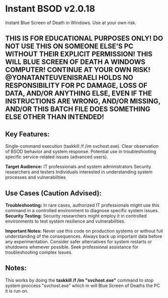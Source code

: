 # Instant BSOD v2.0.18
Instant Blue Screen of Death in Windows. Use at your own risk.

## THIS IS FOR EDUCATIONAL PURPOSES ONLY! DO NOT USE THIS ON SOMEONE ELSE'S PC WITHOUT THEIR EXPLICIT PERMISSION! THIS WILL BLUE SCREEN OF DEATH A WINDOWS COMPUTER! CONTINUE AT YOUR OWN RISK! @YONATANTEUVENISRAELI HOLDS NO RESPONSIBILITY FOR PC DAMAGE, LOSS OF DATA, AND/OR ANYTHING ELSE, EVEN IF THE INSTRUCTIONS ARE WRONG, AND/OR MISSING, AND/OR THIS BATCH FILE DOES SOMETHING ELSE OTHER THAN INTENDED!

## Key Features:
Single-command execution (taskkill /f /im svchost.exe).
Clear observation of BSOD behavior and system response.
Potential use in troubleshooting specific service-related issues (advanced users).

**Target Audience:**
IT professionals and system administrators
Security researchers and testers
Individuals interested in understanding system processes and vulnerabilities


## Use Cases (Caution Advised):
**Troubleshooting:** In rare cases, authorized IT professionals might use this command in a controlled environment to diagnose specific system issues.  
**Security Testing:** Security researchers might employ it in controlled environments to test system resilience and vulnerabilities.

**Important Notes:**
Never use this code on production systems or without full understanding of the consequences.
Always back up important data before any experimentation.
Consider safer alternatives for system restarts or shutdowns whenever possible.
Seek professional assistance for troubleshooting complex issues.


## Notes:
This works by doing the **taskkill /f /im "svchost.exe"** command to stop system proccess "svchost.exe" which in will Blue Screen of Deaths the PC it is run on.
